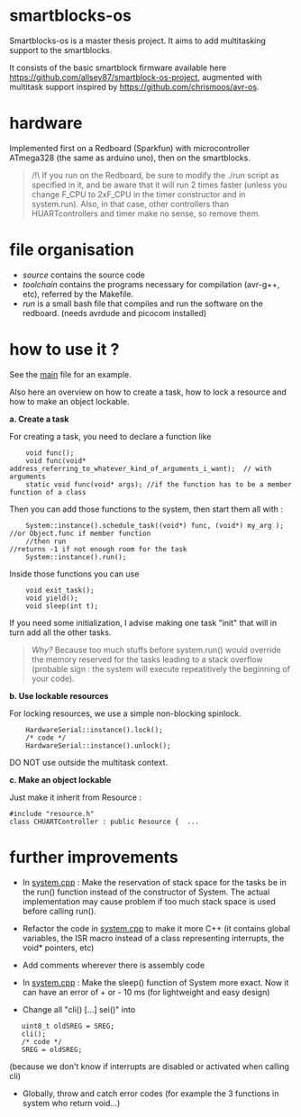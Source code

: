 # smartblocks-os

Smartblocks-os is a master thesis project. It aims to add multitasking support to the smartblocks.
 
It consists of the basic smartblock firmware available here https://github.com/allsey87/smartblock-os-project, 
augmented with multitask support inspired by https://github.com/chrismoos/avr-os.


# hardware
Implemented first on a Redboard (Sparkfun) with microcontroller ATmega328 (the same as arduino uno), then on the smartblocks.

> /!\ If you run on the Redboard, be sure to modify the ./run script as specified in it, and be aware that it will run 2 times faster (unless you change F_CPU to 2xF_CPU in the timer constructor and in system.run). Also, in that case, other controllers than HUARTcontrollers and timer make no sense, so remove them.


# file organisation

 - *source* contains the source code
 - *toolchain* contains the programs necessary for compilation (avr-g++, etc), referred by the Makefile. 
 - *run* is a small bash file that compiles and run the software on the redboard. (needs avrdude and picocom installed)

# how to use it ?

See the [main](https://github.com/romische/smartblocks-os/blob/master/source/main.cpp) file for an example.

Also here an overview on how to create a task, how to lock a resource and how to make an object lockable.

**a. Create a task**

For creating a task, you need to declare a function like
```
    void func();
    void func(void* address_referring_to_whatever_kind_of_arguments_i_want);  // with arguments
    static void func(void* args); //if the function has to be a member function of a class
```
Then you can add those functions to the system, then start them all with :
```
    System::instance().schedule_task((void*) func, (void*) my_arg );   //or Object.func if member function
    //then run                                                         //returns -1 if not enough room for the task
    System::instance().run(); 
```

Inside those functions you can use
```
    void exit_task();
    void yield();
    void sleep(int t);
```

If you need some initialization, I advise making one task "init" that will in turn add all the other tasks.

> *Why?* Because too much stuffs before system.run() would override the memory reserved for the tasks leading to a stack overflow (probable sign : the system will execute repeatitively the beginning of your code).

**b. Use lockable resources**

For locking resources, we use a simple non-blocking spinlock.

```
    HardwareSerial::instance().lock();
    /* code */
    HardwareSerial::instance().unlock();
```
DO NOT use outside the multitask context.

**c. Make an object lockable**

Just make it inherit from Resource :
```
#include "resource.h"
class CHUARTController : public Resource {  ...
```

# further improvements

- In [system.cpp](https://github.com/romische/smartblocks-os/blob/master/source/system.cpp) : Make the reservation of stack space for the tasks be in the run() function instead of the constructor of System. The actual implementation may cause problem if too much stack space is used before calling run().

- Refactor the code in [system.cpp](https://github.com/romische/smartblocks-os/blob/master/source/system.cpp) to make it more C++ (it contains global variables, the ISR macro instead of a class representing interrupts, the void* pointers, etc)

- Add comments wherever there is assembly code

- In [system.cpp](https://github.com/romische/smartblocks-os/blob/master/source/system.cpp) : Make the sleep() function of System more exact. Now it can have an error of + or - 10 ms (for lightweight and easy design)

- Change all "cli() [...] sei()" into 
```
   uint8_t oldSREG = SREG;
   cli();
   /* code */
   SREG = oldSREG;
```
(because we don't know if interrupts are disabled or activated when calling cli)

- Globally, throw and catch error codes (for example the 3 functions in system who return void...)
